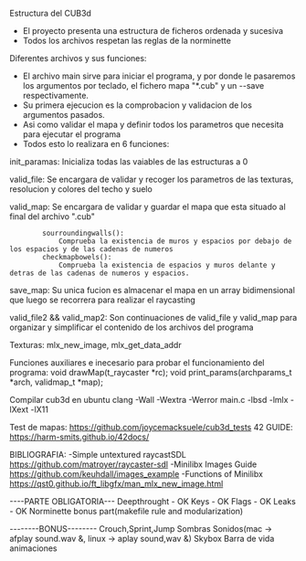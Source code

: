 Estructura del CUB3d
- El proyecto presenta una estructura de ficheros ordenada y sucesiva
- Todos los archivos respetan las reglas de la norminette

Diferentes archivos y sus funciones:
- El archivo main sirve para iniciar el programa, y por donde le pasaremos los argumentos
	por teclado, el fichero mapa "*.cub" y un --save respectivamente.
- Su primera ejecucion es la comprobacion y validacion de los argumentos pasados.
- Asi como validar el mapa y definir todos los parametros que necesita para ejecutar el programa
- Todos esto lo realizara en 6 funciones:

init_paramas: Inicializa todas las vaiables de las estructuras a 0

valid_file:	Se encargara de validar y recoger los parametros de las texturas,
			resolucion y colores del techo y suelo

valid_map:	Se encargara de validar y guardar el mapa que esta situado
			al final del archivo ".cub"

			sourroundingwalls(): 
				Comprueba la existencia de muros y espacios por debajo de los espacios y de las cadenas de numeros
			checkmapbowels(): 
				Comprueba la existencia de espacios y muros delante y detras de las cadenas de numeros y espacios.



save_map:	Su unica fucion es almacenar el mapa en un array bidimensional que luego se recorrera para realizar el raycasting

valid_file2 && valid_map2:	Son continuaciones de valid_file y valid_map para organizar y
							simplificar el contenido de los archivos del programa

Texturas:
	mlx_new_image, mlx_get_data_addr

Funciones auxiliares e inecesario para probar el funcionamiento del programa:
void	drawMap(t_raycaster *rc);
void	print_params(archparams_t	*arch, validmap_t *map);

Compilar cub3d en ubuntu
clang -Wall -Wextra -Werror main.c -lbsd -lmlx -lXext -lX11

Test de mapas:
	https://github.com/joycemacksuele/cub3d_tests
42 GUIDE:
https://harm-smits.github.io/42docs/

BIBLIOGRAFIA:
-Simple untextured raycastSDL
	https://github.com/matroyer/raycaster-sdl
-Minilibx Images Guide
	https://github.com/keuhdall/images_example
-Functions of Minilibx
	https://qst0.github.io/ft_libgfx/man_mlx_new_image.html

----PARTE OBLIGATORIA---
Deepthrought - OK
Keys - OK
Flags - OK
Leaks - OK
Norminette
bonus part(makefile rule and modularization)

--------BONUS--------
Crouch,Sprint,Jump
Sombras
Sonidos(mac -> afplay sound.wav &, linux -> aplay sound,wav &)
Skybox
Barra de vida
animaciones